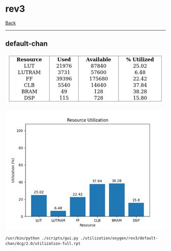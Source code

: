 # rev3

[Back](<../oxygen.md>)

---

## default-chan

<p align="center">
	<img src="../../../../images/oxygen/rev3/default-chan/4cg/2.0/table.jpg" />
</p>

<p align="center">
	<img src="../../../../images/oxygen/rev3/default-chan/4cg/2.0/graph.png" />
</p>

`/usr/bin/python ./scripts/gui.py ./utilization/oxygen/rev3/default-chan/4cg/2.0/utilization-full.rpt`

